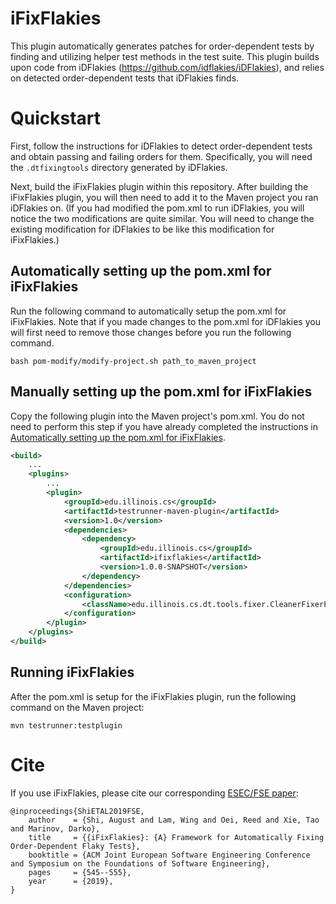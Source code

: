 # iFixFlakies

This plugin automatically generates patches for order-dependent tests by finding and utilizing helper test methods in the test suite.
This plugin builds upon code from iDFlakies (https://github.com/idflakies/iDFlakies), and relies on detected order-dependent tests that iDFlakies finds.

# Quickstart

First, follow the instructions for iDFlakies to detect order-dependent tests and obtain passing and failing orders for them.
Specifically, you will need the ```.dtfixingtools``` directory generated by iDFlakies.

Next, build the iFixFlakies plugin within this repository.
After building the iFixFlakies plugin, you will then need to add it to the Maven project you ran iDFlakies on.
(If you had modified the pom.xml to run iDFlakies, you will notice the two modifications are quite similar.
You will need to change the existing modification for iDFlakies to be like this modification for iFixFlakies.)

## Automatically setting up the pom.xml for iFixFlakies

Run the following command to automatically setup the pom.xml for iFixFlakies. Note that if you made changes to the pom.xml
for iDFlakies you will first need to remove those changes before you run the following command.


```shell
bash pom-modify/modify-project.sh path_to_maven_project
```

## Manually setting up the pom.xml for iFixFlakies

Copy the following plugin into the Maven project's pom.xml.
You do not need to perform this step if you have already completed the instructions
in [Automatically setting up the pom.xml for iFixFlakies](#automatically-setting-up-the-pomxml-for-ifixflakies).

```xml
<build>
    ...
    <plugins>
        ...
        <plugin>
            <groupId>edu.illinois.cs</groupId>
            <artifactId>testrunner-maven-plugin</artifactId>
            <version>1.0</version>
            <dependencies>
                <dependency>
                    <groupId>edu.illinois.cs</groupId>
                    <artifactId>ifixflakies</artifactId>
                    <version>1.0.0-SNAPSHOT</version>
                </dependency>
            </dependencies>
            <configuration>
                <className>edu.illinois.cs.dt.tools.fixer.CleanerFixerPlugin</className>
            </configuration>
        </plugin>
    </plugins>
</build>
```

## Running iFixFlakies

After the pom.xml is setup for the iFixFlakies plugin, run the following command on the Maven project:
```shell
mvn testrunner:testplugin
```

# Cite

If you use iFixFlakies, please cite our corresponding [ESEC/FSE paper](http://mir.cs.illinois.edu/awshi2/publications/FSE2019.pdf):
```
@inproceedings{ShiETAL2019FSE,
    author    = {Shi, August and Lam, Wing and Oei, Reed and Xie, Tao and Marinov, Darko},
    title     = {{iFixFlakies}: {A} Framework for Automatically Fixing Order-Dependent Flaky Tests},
    booktitle = {ACM Joint European Software Engineering Conference and Symposium on the Foundations of Software Engineering},
    pages     = {545--555},
    year      = {2019},
}
```
